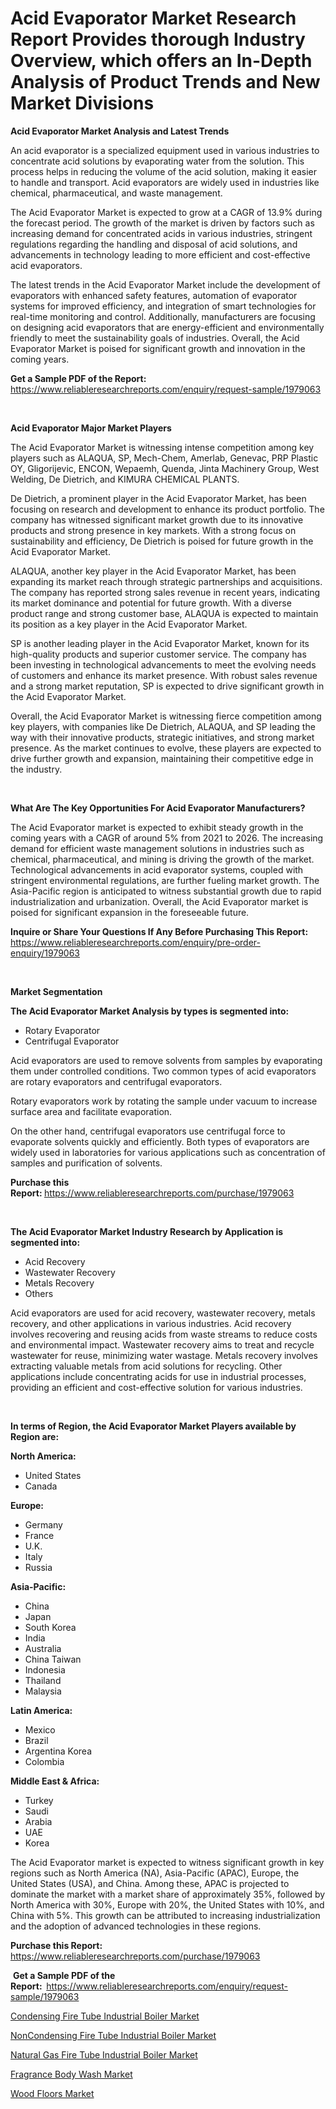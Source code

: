 <p><h1>Acid Evaporator Market Research Report Provides thorough Industry Overview, which offers an In-Depth Analysis of Product Trends and New Market Divisions</h1></p><p><strong>Acid Evaporator Market Analysis and Latest Trends</strong></p>
<p><p>An acid evaporator is a specialized equipment used in various industries to concentrate acid solutions by evaporating water from the solution. This process helps in reducing the volume of the acid solution, making it easier to handle and transport. Acid evaporators are widely used in industries like chemical, pharmaceutical, and waste management.</p><p>The Acid Evaporator Market is expected to grow at a CAGR of 13.9% during the forecast period. The growth of the market is driven by factors such as increasing demand for concentrated acids in various industries, stringent regulations regarding the handling and disposal of acid solutions, and advancements in technology leading to more efficient and cost-effective acid evaporators.</p><p>The latest trends in the Acid Evaporator Market include the development of evaporators with enhanced safety features, automation of evaporator systems for improved efficiency, and integration of smart technologies for real-time monitoring and control. Additionally, manufacturers are focusing on designing acid evaporators that are energy-efficient and environmentally friendly to meet the sustainability goals of industries. Overall, the Acid Evaporator Market is poised for significant growth and innovation in the coming years.</p></p>
<p><strong>Get a Sample PDF of the Report:&nbsp;</strong> <a href="https://www.reliableresearchreports.com/enquiry/request-sample/1979063">https://www.reliableresearchreports.com/enquiry/request-sample/1979063</a></p>
<p>&nbsp;</p>
<p><strong>Acid Evaporator Major Market Players</strong></p>
<p><p>The Acid Evaporator Market is witnessing intense competition among key players such as ALAQUA, SP, Mech-Chem, Amerlab, Genevac, PRP Plastic OY, Gligorijevic, ENCON, Wepaemh, Quenda, Jinta Machinery Group, West Welding, De Dietrich, and KIMURA CHEMICAL PLANTS.</p><p>De Dietrich, a prominent player in the Acid Evaporator Market, has been focusing on research and development to enhance its product portfolio. The company has witnessed significant market growth due to its innovative products and strong presence in key markets. With a strong focus on sustainability and efficiency, De Dietrich is poised for future growth in the Acid Evaporator Market.</p><p>ALAQUA, another key player in the Acid Evaporator Market, has been expanding its market reach through strategic partnerships and acquisitions. The company has reported strong sales revenue in recent years, indicating its market dominance and potential for future growth. With a diverse product range and strong customer base, ALAQUA is expected to maintain its position as a key player in the Acid Evaporator Market.</p><p>SP is another leading player in the Acid Evaporator Market, known for its high-quality products and superior customer service. The company has been investing in technological advancements to meet the evolving needs of customers and enhance its market presence. With robust sales revenue and a strong market reputation, SP is expected to drive significant growth in the Acid Evaporator Market.</p><p>Overall, the Acid Evaporator Market is witnessing fierce competition among key players, with companies like De Dietrich, ALAQUA, and SP leading the way with their innovative products, strategic initiatives, and strong market presence. As the market continues to evolve, these players are expected to drive further growth and expansion, maintaining their competitive edge in the industry.</p></p>
<p>&nbsp;</p>
<p><strong>What Are The Key Opportunities For Acid Evaporator Manufacturers?</strong></p>
<p><p>The Acid Evaporator market is expected to exhibit steady growth in the coming years with a CAGR of around 5% from 2021 to 2026. The increasing demand for efficient waste management solutions in industries such as chemical, pharmaceutical, and mining is driving the growth of the market. Technological advancements in acid evaporator systems, coupled with stringent environmental regulations, are further fueling market growth. The Asia-Pacific region is anticipated to witness substantial growth due to rapid industrialization and urbanization. Overall, the Acid Evaporator market is poised for significant expansion in the foreseeable future.</p></p>
<p><strong>Inquire or Share Your Questions If Any Before Purchasing This Report:</strong> <a href="https://www.reliableresearchreports.com/enquiry/pre-order-enquiry/1979063">https://www.reliableresearchreports.com/enquiry/pre-order-enquiry/1979063</a></p>
<p>&nbsp;</p>
<p><strong>Market Segmentation</strong></p>
<p><strong>The Acid Evaporator Market Analysis by types is segmented into:</strong></p>
<p><ul><li>Rotary Evaporator</li><li>Centrifugal Evaporator</li></ul></p>
<p><p>Acid evaporators are used to remove solvents from samples by evaporating them under controlled conditions. Two common types of acid evaporators are rotary evaporators and centrifugal evaporators. </p><p>Rotary evaporators work by rotating the sample under vacuum to increase surface area and facilitate evaporation. </p><p>On the other hand, centrifugal evaporators use centrifugal force to evaporate solvents quickly and efficiently. Both types of evaporators are widely used in laboratories for various applications such as concentration of samples and purification of solvents.</p></p>
<p><strong>Purchase this Report:&nbsp;</strong><a href="https://www.reliableresearchreports.com/purchase/1979063">https://www.reliableresearchreports.com/purchase/1979063</a></p>
<p>&nbsp;</p>
<p><strong>The Acid Evaporator Market Industry Research by Application is segmented into:</strong></p>
<p><ul><li>Acid Recovery</li><li>Wastewater Recovery</li><li>Metals Recovery</li><li>Others</li></ul></p>
<p><p>Acid evaporators are used for acid recovery, wastewater recovery, metals recovery, and other applications in various industries. Acid recovery involves recovering and reusing acids from waste streams to reduce costs and environmental impact. Wastewater recovery aims to treat and recycle wastewater for reuse, minimizing water wastage. Metals recovery involves extracting valuable metals from acid solutions for recycling. Other applications include concentrating acids for use in industrial processes, providing an efficient and cost-effective solution for various industries.</p></p>
<p>&nbsp;</p>
<p><strong>In terms of Region, the Acid Evaporator Market Players available by Region are:</strong></p>
<p>
    <p> <strong> North America: </strong>
        <ul>
            <li>United States</li>
            <li>Canada</li>
        </ul>
        </p> 
    <p> <strong> Europe: </strong>
        <ul>
            <li>Germany</li>
            <li>France</li>
            <li>U.K.</li>
            <li>Italy</li>
            <li>Russia</li>
        </ul>
        </p> 
    <p> <strong> Asia-Pacific: </strong>
        <ul>
            <li>China</li>
            <li>Japan</li>
            <li>South Korea</li>
            <li>India</li>
            <li>Australia</li>
            <li>China Taiwan</li>
            <li>Indonesia</li>
            <li>Thailand</li>
            <li>Malaysia</li>
        </ul>
        </p> 
    <p> <strong> Latin America: </strong>
        <ul>
            <li>Mexico</li>
            <li>Brazil</li>
            <li>Argentina Korea</li>
            <li>Colombia</li>
        </ul>
        </p> 
    <p> <strong> Middle East & Africa: </strong>
        <ul>
            <li>Turkey</li>
            <li>Saudi</li>
            <li>Arabia</li>
            <li>UAE</li>
            <li>Korea</li>
        </ul>
    </p>
    </p>
<p><p>The Acid Evaporator market is expected to witness significant growth in key regions such as North America (NA), Asia-Pacific (APAC), Europe, the United States (USA), and China. Among these, APAC is projected to dominate the market with a market share of approximately 35%, followed by North America with 30%, Europe with 20%, the United States with 10%, and China with 5%. This growth can be attributed to increasing industrialization and the adoption of advanced technologies in these regions.</p></p>
<p><strong>Purchase this Report: </strong><a href="https://www.reliableresearchreports.com/purchase/1979063">https://www.reliableresearchreports.com/purchase/1979063</a></p>
<p>&nbsp;<strong>Get a Sample PDF of the Report:&nbsp;&nbsp;</strong><a href="https://www.reliableresearchreports.com/enquiry/request-sample/1979063">https://www.reliableresearchreports.com/enquiry/request-sample/1979063</a></p>
<p><strong></strong></p>
<p><p><a href="https://military-diascia-e68.notion.site/Condensing-Fire-Tube-Industrial-Boiler-Market-Size-Market-Share-and-Global-Market-Analysis-Report--18f76f9225924d159bbbfea5f8ce6365">Condensing Fire Tube Industrial Boiler Market</a></p><p><a href="https://meowing-canidae-761.notion.site/NonCondensing-Fire-Tube-Industrial-Boiler-Market-Insights-Market-Players-and-Forecast-Till-2031-73e065c2b570417c8bd4c03652b0998a">NonCondensing Fire Tube Industrial Boiler Market</a></p><p><a href="https://sudsy-motorcycle-bbc.notion.site/Natural-Gas-Fire-Tube-Industrial-Boiler-Market-Research-Report-Provides-Critical-Insights-that-can-h-155ade0e2f914a56a10632ad56007db4">Natural Gas Fire Tube Industrial Boiler Market</a></p><p><a href="https://view.publitas.com/reportprime-1/fragrance-body-wash-market-size-reflecting-a-forecast-till-2031-market-by-type-by-application-and-by-geography/">Fragrance Body Wash Market</a></p><p><a href="https://view.publitas.com/reportprime-1/wood-floors-market-provides-detailed-segmentation-of-this-market-based-on-type-application-and-region-and-forecast-for-the-period-from-2024-2031/">Wood Floors Market</a></p></p>